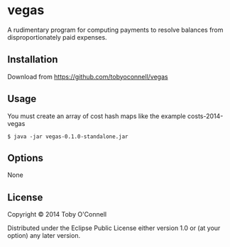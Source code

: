 # vegas

A rudimentary program for computing payments to resolve balances from
disproportionately paid expenses.

## Installation

Download from https://github.com/tobyoconnell/vegas

## Usage

You must create an array of cost hash maps like the example costs-2014-vegas

    $ java -jar vegas-0.1.0-standalone.jar

## Options

None

## License

Copyright © 2014 Toby O'Connell

Distributed under the Eclipse Public License either version 1.0 or (at
your option) any later version.
